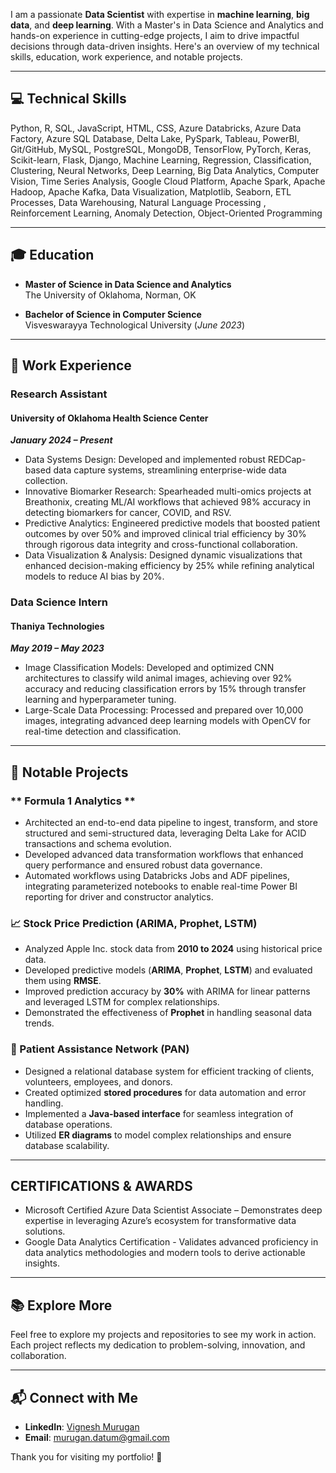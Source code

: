 

 I am a passionate **Data Scientist** with expertise in **machine learning**, **big data**, and **deep learning**. With a Master's in Data Science and Analytics and hands-on experience in cutting-edge projects, I aim to drive impactful decisions through data-driven insights. Here's an overview of my technical skills, education, work experience, and notable projects.

---

## 💻 Technical Skills

Python, R, SQL, JavaScript, HTML, CSS, Azure Databricks, Azure Data Factory, Azure SQL Database, Delta Lake, PySpark, Tableau, PowerBI, Git/GitHub, MySQL, PostgreSQL, MongoDB, TensorFlow, PyTorch, Keras, Scikit-learn, Flask, Django, Machine Learning, Regression, Classification, Clustering, Neural Networks, Deep Learning, Big Data Analytics, Computer Vision, Time Series Analysis, Google Cloud Platform, Apache Spark, Apache Hadoop, Apache Kafka, Data Visualization, Matplotlib, Seaborn, ETL Processes, Data Warehousing, Natural Language Processing , Reinforcement Learning, Anomaly Detection, Object-Oriented Programming

---

## 🎓 Education

- **Master of Science in Data Science and Analytics**  
  The University of Oklahoma, Norman, OK

- **Bachelor of Science in Computer Science**  
  Visveswarayya Technological University (_June 2023_)

---

## 💼 Work Experience

### **Research Assistant**  
#### University of Oklahoma Health Science Center  
**_January 2024 – Present_**
- Data Systems Design: Developed and implemented robust REDCap-based data capture systems, streamlining enterprise-wide data collection.
- Innovative Biomarker Research: Spearheaded multi-omics projects at Breathonix, creating ML/AI workflows that achieved 98% accuracy in detecting biomarkers for cancer, COVID, and RSV.
- Predictive Analytics: Engineered predictive models that boosted patient outcomes by over 50% and improved clinical trial efficiency by 30% through rigorous data integrity and cross-functional collaboration.
- Data Visualization & Analysis: Designed dynamic visualizations that enhanced decision-making efficiency by 25% while refining analytical models to reduce AI bias by 20%.

### **Data Science Intern**  
#### Thaniya Technologies  
**_May 2019 – May 2023_**
- Image Classification Models: Developed and optimized CNN architectures to classify wild animal images, achieving over 92% accuracy and reducing classification errors by 15% through transfer learning and hyperparameter tuning.
- Large-Scale Data Processing: Processed and prepared over 10,000 images, integrating advanced deep learning models with OpenCV for real-time detection and classification.


---

## 🌟 Notable Projects


### ** Formula 1 Analytics **
- Architected an end-to-end data pipeline to ingest, transform, and store structured and semi-structured data, leveraging Delta Lake for ACID transactions and schema evolution.
- Developed advanced data transformation workflows that enhanced query performance and ensured robust data governance.
- Automated workflows using Databricks Jobs and ADF pipelines, integrating parameterized notebooks to enable real-time Power BI reporting for driver and constructor analytics.

### **📈 Stock Price Prediction (ARIMA, Prophet, LSTM)**
- Analyzed Apple Inc. stock data from **2010 to 2024** using historical price data.
- Developed predictive models (**ARIMA**, **Prophet**, **LSTM**) and evaluated them using **RMSE**.
- Improved prediction accuracy by **30%** with ARIMA for linear patterns and leveraged LSTM for complex relationships.
- Demonstrated the effectiveness of **Prophet** in handling seasonal data trends.

### **🏥 Patient Assistance Network (PAN)**
- Designed a relational database system for efficient tracking of clients, volunteers, employees, and donors.
- Created optimized **stored procedures** for data automation and error handling.
- Implemented a **Java-based interface** for seamless integration of database operations.
- Utilized **ER diagrams** to model complex relationships and ensure database scalability.

---

## CERTIFICATIONS & AWARDS

- Microsoft Certified Azure Data Scientist Associate – Demonstrates deep expertise in leveraging Azure’s ecosystem for transformative data solutions.
- Google Data Analytics Certification - Validates advanced proficiency in data analytics methodologies and modern tools to derive actionable insights.


---

## 📚 Explore More
Feel free to explore my projects and repositories to see my work in action. Each project reflects my dedication to problem-solving, innovation, and collaboration.

---

## 📬 Connect with Me
- **LinkedIn**: [Vignesh Murugan](https://www.linkedin.com/in/vignesh-murugan-791347103/)
- **Email**: [murugan.datum@gmail.com](mailto:murugan.datum@gmail.com)

Thank you for visiting my portfolio! 🌟
 
